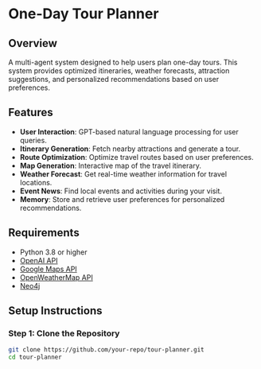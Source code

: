 # One-Day Tour Planner

## Overview
A multi-agent system designed to help users plan one-day tours. This system provides optimized itineraries, weather forecasts, attraction suggestions, and personalized recommendations based on user preferences.

## Features
- **User Interaction**: GPT-based natural language processing for user queries.
- **Itinerary Generation**: Fetch nearby attractions and generate a tour.
- **Route Optimization**: Optimize travel routes based on user preferences.
- **Map Generation**: Interactive map of the travel itinerary.
- **Weather Forecast**: Get real-time weather information for travel locations.
- **Event News**: Find local events and activities during your visit.
- **Memory**: Store and retrieve user preferences for personalized recommendations.

## Requirements
- Python 3.8 or higher
- [OpenAI API](https://platform.openai.com/)
- [Google Maps API](https://developers.google.com/maps/documentation/places/web-service/overview)
- [OpenWeatherMap API](https://openweathermap.org/)
- [Neo4j](https://neo4j.com/)

## Setup Instructions

### Step 1: Clone the Repository
```bash
git clone https://github.com/your-repo/tour-planner.git
cd tour-planner
